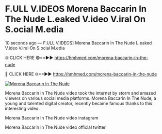 # F.ULL V.IDEOS Morena Baccarin In The Nude L.eaked V.ideo V.iral On S.ocial M.edia

10 seconds ago — F.ULL V.IDEOS] Morena Baccarin In The Nude L.eaked V.ideo V.iral On S.ocial M.edia

🌐 CLICK HERE 🟢==►► https://hmhmed.com/morena-baccarin-in-the-nude

🔴 CLICK HERE 🌐==►► https://hmhmed.com/morena-baccarin-in-the-nude

[![Morena Baccarin In The Nude](https://i.imgur.com/dJHk4Zq.gif)](https://hmhmed.com/morena-baccarin-in-the-nude)

Morena Baccarin In The Nude video took the internet by storm and amazed viewers on various social media platforms. Morena Baccarin In The Nude, a young and talented digital creator, recently became famous thanks to this interesting video.

Morena Baccarin In The Nude video instagram

Morena Baccarin In The Nude video official twitter